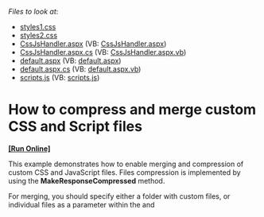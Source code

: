 <!-- default file list -->
*Files to look at*:

* [styles1.css](./CS/WebSite/CSS/styles1.css)
* [styles2.css](./CS/WebSite/CSS/styles2.css)
* [CssJsHandler.aspx](./CS/WebSite/CssJsHandler.aspx) (VB: [CssJsHandler.aspx](./VB/WebSite/CssJsHandler.aspx))
* [CssJsHandler.aspx.cs](./CS/WebSite/CssJsHandler.aspx.cs) (VB: [CssJsHandler.aspx.vb](./VB/WebSite/CssJsHandler.aspx.vb))
* [default.aspx](./CS/WebSite/default.aspx) (VB: [default.aspx](./VB/WebSite/default.aspx))
* [default.aspx.cs](./CS/WebSite/default.aspx.cs) (VB: [default.aspx.vb](./VB/WebSite/default.aspx.vb))
* [scripts.js](./CS/WebSite/Scripts/scripts.js) (VB: [scripts.js](./VB/WebSite/Scripts/scripts.js))
<!-- default file list end -->
# How to compress and merge custom CSS and Script files
<!-- run online -->
**[[Run Online]](https://codecentral.devexpress.com/e1788/)**
<!-- run online end -->


<p>This example demonstrates how to enable merging and compression of custom CSS and JavaScript files. Files compression is implemented by using the <strong>MakeResponseCompressed</strong> method. </p><p>For merging, you should specify either a folder with custom files, or individual files as a parameter within the <link> and <script> tags. </p><p>In this example, the "CssJsHandler.aspx" prefix within the <script> and <link> tags defines a custom written handler that implements merging and compression of the specified JavaScript and CSS files. Specifying the folder with custom files or individual file for merging, the "CssJsHandler.aspx" prefix should also contain the corresponding attribute - cssfolder, cssfile, jsfolder or jsfile. </p><p>If a folder is specified as a parameter, custom files are initially merged and then compressed. Such merging causes a page to load faster. Linking an individual file is useful for only merging the specified CSS files. </p><p>Note that this example represents a temporary workaround, until suggestion <a href="https://www.devexpress.com/Support/Center/p/S33533">Compression Enhancements - Add an ability to compress and merge custom CSS/Script files</a> is implemented in version 2010 vol.1.</p>

<br/>


